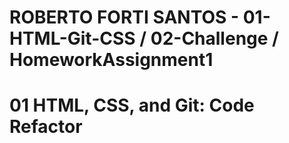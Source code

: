 # ROBERTO FORTI SANTOS - 01-HTML-Git-CSS / 02-Challenge / HomeworkAssignment1

# 01 HTML, CSS, and Git: Code Refactor

